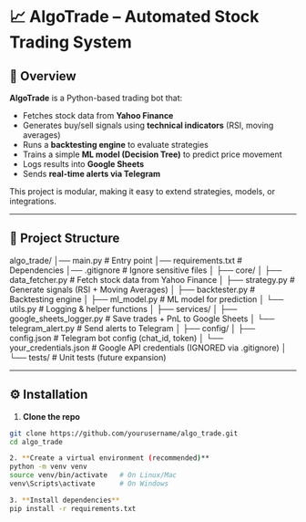 # 📈 AlgoTrade – Automated Stock Trading System  

## 🚀 Overview  
**AlgoTrade** is a Python-based trading bot that:  
- Fetches stock data from **Yahoo Finance**  
- Generates buy/sell signals using **technical indicators** (RSI, moving averages)  
- Runs a **backtesting engine** to evaluate strategies  
- Trains a simple **ML model (Decision Tree)** to predict price movement  
- Logs results into **Google Sheets**  
- Sends **real-time alerts via Telegram**  

This project is modular, making it easy to extend strategies, models, or integrations.  

---

## 📂 Project Structure  

algo_trade/
│── main.py # Entry point
│── requirements.txt # Dependencies
│── .gitignore # Ignore sensitive files
│
├── core/
│ ├── data_fetcher.py # Fetch stock data from Yahoo Finance
│ ├── strategy.py # Generate signals (RSI + Moving Averages)
│ ├── backtester.py # Backtesting engine
│ ├── ml_model.py # ML model for prediction
│ └── utils.py # Logging & helper functions
│
├── services/
│ ├── google_sheets_logger.py # Save trades + PnL to Google Sheets
│ └── telegram_alert.py # Send alerts to Telegram
│
├── config/
│ ├── config.json # Telegram bot config (chat_id, token)
│ └── your_credentials.json # Google API credentials (IGNORED via .gitignore)
│
└── tests/ # Unit tests (future expansion)

---

## ⚙️ Installation  

1. **Clone the repo**  
```bash
git clone https://github.com/yourusername/algo_trade.git
cd algo_trade

2. **Create a virtual environment (recommended)**
python -m venv venv
source venv/bin/activate   # On Linux/Mac
venv\Scripts\activate      # On Windows

3. **Install dependencies**
pip install -r requirements.txt

